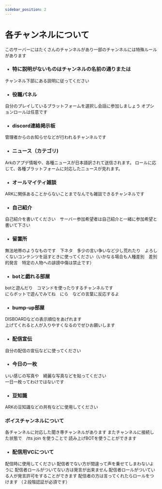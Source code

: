 ```yaml
---
sidebar_position: 2
---
```


# 各チャンネルについて
このサーバーにはたくさんのチャンネルがあり一部のチャンネルには特殊ルールがあります
- <h3>特に説明がないものはチャンネルの名前の通りまたは</h3>   
チャンネル下部にある説明に従ってください

- <h3>役職パネル</h3>   
自分のプレイしているプラットフォームを選択し会話に参加しましょう
オプションロールは任意です

- <h3>discord連絡掲示板</h3>  
管理者からのお知らせなどが行われるチャンネルです

- <h3>ニュース（カテゴリ)</h3>
Arkのアプデ情報や、各種ニュースが日本語訳されて送信されます。 ロールに応じて、各種プラットフォームに対応したニュースが見れます。

- <h3>オールマイティ雑談</h3>   
ARKに関係あることからないことまでなんでも雑談できるチャンネルです

- <h3>自己紹介</h3>   
自己紹介を書いてください　サーバー参加希望者は自己紹介と一緒に参加希望と書いて下さい

- <h3>留置所</h3>   
無法地帯のようなものです　下ネタ　多少の言い争いなど少し荒れたり　よろしくないコンテンツを話すときに使ってください（いかなる場合も人種差別　差別的発言　特定の人物への誹謗中傷は禁止です）

- <h3>botと戯れる部屋</h3>   
botと遊んだり　コマンドを使ったりするチャンネルです  
にらボットで遊んでみてね　にら　などの言葉に反応するよ

- <h3>bump-up部屋</h3>   
DISBOARDなどの表示順位をあげれます  
上げてくれると人が入りやすくなるのでぜひお願いします

- <h3>配信宣伝</h3>   
自分の配信の宣伝などに使ってください

- <h3>今日の一枚</h3>   
いい感じの写真や　綺麗な写真などを貼ってください  
一日一枚ってわけではないです

- <h3>豆知識</h3>   
ARKの豆知識などの共有などに使用してください

<h3>ボイスチャンネルについて</h3>

各チャンネルに対応した聞き専チャンネルがあります
またチャンネルに接続した状態で　/tts join  を使うことで 読み上げBOTを使うことができます

- <h3>配信用VCについて</h3>   
配信時に使用してください
配信者でない方が間違って声を乗せてしまわないように
配信者ロールがついてない方は発言が出来ません
配信者ロールがついている人が発言許可をすることができます
配信者の方は言ってくれたらロールをつけます
（２段階認証が必須です） 